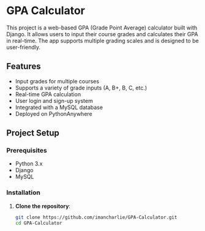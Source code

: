 # GPA Calculator

This project is a web-based GPA (Grade Point Average) calculator built with Django. It allows users to input their course grades and calculates their GPA in real-time. The app supports multiple grading scales and is designed to be user-friendly.

## Features
- Input grades for multiple courses
- Supports a variety of grade inputs (A, B+, B, C, etc.)
- Real-time GPA calculation
- User login and sign-up system
- Integrated with a MySQL database
- Deployed on PythonAnywhere

## Project Setup

### Prerequisites
- Python 3.x
- Django
- MySQL

### Installation

1. **Clone the repository**:
   ```bash
   git clone https://github.com/imancharlie/GPA-Calculator.git
   cd GPA-Calculator
